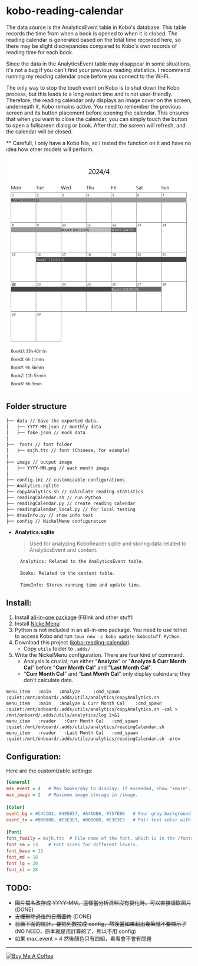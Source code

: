 # kobo-reading-calendar
The data source is the AnalyticsEvent table in Kobo's database. This table records the time from when a book is opened to when it is closed. The reading calendar is generated based on the total time recorded here, so there may be slight discrepancies compared to Kobo's own records of reading time for each book.

Since the data in the AnalyticsEvent table may disappear in some situations, it's not a bug if you can't find your previous reading statistics.
I recommend running my reading calendar once before you connect to the Wi-Fi.

The only way to stop the touch event on Kobo is to shut down the Kobo process, but this leads to a long restart time and is not user-friendly. Therefore, the reading calendar only displays an image cover on the screen; underneath it, Kobo remains active. You need to remember the previous screen and its button placement before opening the calendar. This ensures that when you want to close the calendar, you can simply touch the button to open a fullscreen dialog or book. After that, the screen will refresh, and the calendar will be closed.

** Carefull, I only have a Kobo Nia, so I tested the function on it and have no idea how other models will perform.

![enter image description here](https://raw.githubusercontent.com/hsuan9522/kobo-reading-calendar/master/image/2024-03.png)
## Folder structure
```
├── data // Save the exported data.
│   ├── YYYY-MM.json // monthly data
│   ├── fake.json // mock data
│  
├──  fonts // font folder
│   ├── msjh.ttc // font (Chinese, for example)
│  
├── image // output image
│   ├── YYYY-MM.png // each month image
│ 
├── config.ini // customizable configurations
├── Analytics.sqlite
├── copyAnalytics.sh // calculate reading statistics
├── readingCalendar.sh // run Python
├── readingCalendar.py // create reading calendar
├── readingCalendar_local.py // for local testing
├── drawInfo.py // show info text
├── config // NickelMenu configuration
```


* **Analytics.sqlite**
    > Used for analyzing KoboReader.sqlite and storing data related to AnalyticsEvent and content.

        Analytics: Related to the AnalyticsEvent table.
        
        Books: Related to the content table.

        TimeInfo: Stores running time and update time.

## Install:
1. Install [all-in-one package](https://www.mobileread.com/forums/showthread.php?t=254214) (FBInk and other stuff)
2. Install [NickelMenu](https://pgaskin.net/NickelMenu/)
3. Python is not included in an all-in-one package. You need to use telnet to access Kobo and run `tmux new -s kobo update-kobostuff Python`.
4. Download this project ([kobo-reading-calendar](https://github.com/hsuan9522/kobo-reading-calendar/releases/tag/v1.0)).
	*  Copy `utils` folder to `.adds/`
5. Write the NickelMenu configuration. There are four kind of command.
    * Analysis is crucial; run either "**Analyze**" or "**Analyze & Curr Month Cal**" before "**Curr Month Cal**" and **"Last Month Cal**".
    * "**Curr Month Cal**" and "**Last Month Cal**" only display calendars; they don't calculate data.
```
menu_item   :main   :Analyze     :cmd_spawn      :quiet:/mnt/onboard/.adds/utils/analytics/copyAnalytics.sh   
menu_item   :main   :Analyze & Curr Month Cal    :cmd_spawn      :quiet:/mnt/onboard/.adds/utils/analytics/copyAnalytics.sh -cal > /mnt/onboard/.adds/utils/analytics/log 2>&1
menu_item   :reader   :Curr Month Cal   :cmd_spawn  :quiet:/mnt/onboard/.adds/utils/analytics/readingCalendar.sh
menu_item   :reader   :Last Month Cal   :cmd_spawn  :quiet:/mnt/onboard/.adds/utils/analytics/readingCalendar.sh -prev
```

## Configuration:
Here are the customizable settings:

```ini
[General]
max_event = 4	# Max books/day to display; if exceeded, show "+more".
max_image = 2   # Maximum image storage in /image.

[Color]
event_bg = #C4CCD3, #495057, #A4ADB6, #757E86	# Four gray background for events.
event_tx = #000000, #E3E3E3, #000000, #E3E3E3	# Pair text color with event_bg, e.g., #C4CCD3 background with #000000 text.

[Font]
font_family = msjh.ttc	# File name of the font, which is in the /fonts folder.
font_sm = 13	# Font sizes for different levels.
font_base = 15
font_md = 18
font_lg = 20
font_xl = 28
```


## TODO:
* ~~圖片檔名改存成 YYYY-MM，這樣當分析資料沒有變化時，可以直接讀取圖片~~ (DONE)
* ~~支援刪除過往的日曆圖片~~ (DONE)
* ~~日曆下面的統計，要把列數拉成 config，然後當如果超出幾筆就不要顯示了~~ (NO NEED，原本就是用計算的了，所以不用 config)
* 如果 max_event > 4 然後顏色只有四組，看看會不會有問題


---

<a href="https://www.buymeacoffee.com/hsuan" target="_blank"><img src="https://cdn.buymeacoffee.com/buttons/v2/default-yellow.png" alt="Buy Me A Coffee" style="height: 41px !important;width: 165px !important;box-shadow: 0px 3px 2px 0px rgba(190, 190, 190, 0.5) !important;-webkit-box-shadow: 0px 3px 2px 0px rgba(190, 190, 190, 0.5) !important;" ></a>
